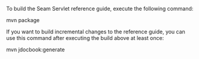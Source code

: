 To build the Seam Servlet reference guide, execute the following command:

   mvn package

If you want to build incremental changes to the reference guide, you can
use this command after executing the build above at least once:

   mvn jdocbook:generate

